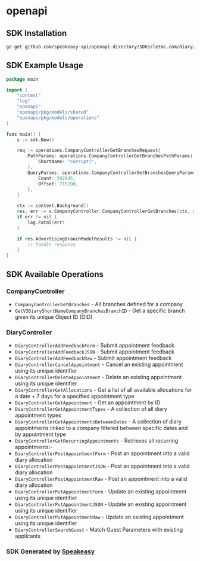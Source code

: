 # openapi

<!-- Start SDK Installation -->
## SDK Installation

```bash
go get github.com/speakeasy-api/openapi-directory/SDKs/letmc.com/diary/v3-diary/go
```
<!-- End SDK Installation -->

## SDK Example Usage
<!-- Start SDK Example Usage -->
```go
package main

import (
    "context"
    "log"
    "openapi"
    "openapi/pkg/models/shared"
    "openapi/pkg/models/operations"
)

func main() {
    s := sdk.New()

    req := operations.CompanyControllerGetBranchesRequest{
        PathParams: operations.CompanyControllerGetBranchesPathParams{
            ShortName: "corrupti",
        },
        QueryParams: operations.CompanyControllerGetBranchesQueryParams{
            Count: 592845,
            Offset: 715190,
        },
    }

    ctx := context.Background()
    res, err := s.CompanyController.CompanyControllerGetBranches(ctx, req)
    if err != nil {
        log.Fatal(err)
    }

    if res.AdvertisingBranchModelResults != nil {
        // handle response
    }
}
```
<!-- End SDK Example Usage -->

<!-- Start SDK Available Operations -->
## SDK Available Operations


### CompanyController

* `CompanyControllerGetBranches` - All branches defined for a company
* `GetV3DiaryShortNameCompanyBranchesBranchID` - Get a specific branch given its unique Object ID (OID)

### DiaryController

* `DiaryControllerAddFeedbackForm` - Submit appointment feedback
* `DiaryControllerAddFeedbackJSON` - Submit appointment feedback
* `DiaryControllerAddFeedbackRaw` - Submit appointment feedback
* `DiaryControllerCancelAppointment` - Cancel an existing appointment using its unique identifier
* `DiaryControllerDeleteAppointment` - Delete an existing appointment using its unique identifier
* `DiaryControllerGetAllocations` - Get a list of all available allocations for a date + 7 days for a specified appointment type
* `DiaryControllerGetAppointment` - Get an appointment by ID
* `DiaryControllerGetAppointmentTypes` - A collection of all diary appointment types
* `DiaryControllerGetAppointmentsBetweenDates` - A collection of diary appointments linked to a company filtered between specific dates and by appointment type
* `DiaryControllerGetRecurringAppointments` - Retrieves all recurring appointments:-
* `DiaryControllerPostAppointmentForm` - Post an appointment into a valid diary allocation
* `DiaryControllerPostAppointmentJSON` - Post an appointment into a valid diary allocation
* `DiaryControllerPostAppointmentRaw` - Post an appointment into a valid diary allocation
* `DiaryControllerPutAppointmentForm` - Update an existing appointment using its unique identifier
* `DiaryControllerPutAppointmentJSON` - Update an existing appointment using its unique identifier
* `DiaryControllerPutAppointmentRaw` - Update an existing appointment using its unique identifier
* `DiaryControllerSearchGuest` - Match Guest Parameters with existing applicants
<!-- End SDK Available Operations -->

### SDK Generated by [Speakeasy](https://docs.speakeasyapi.dev/docs/using-speakeasy/client-sdks)
